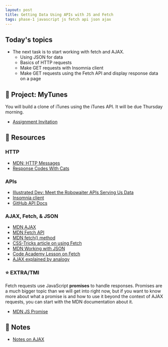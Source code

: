 ```yaml
---
layout: post
title: Getting Data Using APIs with JS and Fetch
tags: phase-1 javascript js fetch api json ajax
---
```


## Today's topics

- The next task is to start working with fetch and AJAX.
    - Using JSON for data
    - Basics of HTTP requests
    - Make GET requests with Insomnia client
    - Make GET requests using the Fetch API and display response data on a page

## 🎯 Project: MyTunes
You will build a clone of iTunes using the iTunes API. It will be due Thursday morning.
- [Assignment Invitation](https://classroom.github.com/a/AW-C9aYl)

## 🔖 Resources

### HTTP

- [MDN: HTTP Messages](https://developer.mozilla.org/en-US/docs/Web/HTTP/Messages)
- [Response Codes With Cats](https://http.cat/)

### APIs

- [Illustrated Dev: Meet the Robowaiter APIs Serving Us Data](https://maggieappleton.com/api)
- [Insomnia client](https://support.insomnia.rest/article/11-getting-started)
- [GitHub API Docs](https://developer.github.com/v3/)

### AJAX, Fetch, & JSON
- [MDN AJAX](https://developer.mozilla.org/en-US/docs/Web/Guide/AJAX)
- [MDN Fetch API](https://developer.mozilla.org/en-US/docs/Web/API/Fetch_API)
- [MDN fetch() method](https://developer.mozilla.org/en-US/docs/Web/API/WindowOrWorkerGlobalScope/fetch)
- [CSS-Tricks article on using Fetch](https://css-tricks.com/using-fetch/)
- [MDN Working with JSON](https://developer.mozilla.org/en-US/docs/Learn/JavaScript/Objects/JSON)
- [Code Academy Lesson on Fetch](https://www.codecademy.com/courses/learn-intermediate-javascript/lessons/js-requests-with-fetch-api/exercises/js-requests-with-fetch-api-intro)
- [AJAX explained by analogy](https://blog.codeanalogies.com/2018/01/15/ajax-basics-explained-by-working-at-a-fast-food-restaurant/)

### ⭐ EXTRA/TMI

Fetch requests use JavaScript **promises** to handle responses. Promises are a _much_ bigger topic than we will get into right now, but if you want to know more about what a promise is and how to use it beyond the context of AJAX requests, you can start with the MDN documentation about it.

- [MDN JS Promise](https://developer.mozilla.org/en-US/docs/Web/JavaScript/Reference/Global_Objects/Promise)

## 🦉 Notes

- [Notes on AJAX](https://github.com/Momentum-Team-14/notes/blob/main/js-ajax.md)

